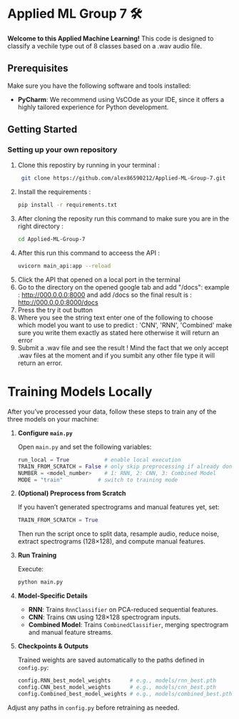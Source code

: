 # Applied ML Group 7 🛠️

**Welcome to this Applied Machine Learning!** This code is designed to classify a vechile type out of 8 classes based on a .wav audio file.

## Prerequisites
Make sure you have the following software and tools installed:

- **PyCharm**: We recommend using VsCOde as your IDE, since it offers a highly tailored experience for Python development. 

## Getting Started
### Setting up your own repository
1. Clone this repostiry by running in your terminal :
   ```bash
    git clone https://github.com/alex86590212/Applied-ML-Group-7.git
   ```
2. Install the requirements :
   ```bash
   pip install -r requirements.txt
   ```
3. After cloning the reposity run this command to make sure you are in the right directory :
   ```bash
   cd Applied-ML-Group-7
   ```
4. After this run this command to acceess the API :
    ```bash
    uvicorn main_api:app --reload
    ```
5. Click the API that opened on a local port in the terminal
6. Go to the directory on the opened google tab and add "/docs":
   example : http://000.0.0.0:8000 and add /docs so the final result is : http://000.0.0.0:8000/docs
7. Press the try it out button
8. Where you see the string text enter one of the following to choose which model you want to use to predict : 'CNN', 'RNN', 'Combined'
   make sure you write them exactly as stated here otherwise it will return an error
9. Submit a .wav file and see the result ! Mind the fact that we only accept .wav files at the moment and if you sumbit any other file type it will return an error.

# Training Models Locally

After you’ve processed your data, follow these steps to train any of the three models on your machine:

1. **Configure `main.py`**

   Open `main.py` and set the following variables:

   ```python
   run_local = True           # enable local execution
   TRAIN_FROM_SCRATCH = False # only skip preprocessing if already done
   NUMBER = <model_number>    # 1: RNN, 2: CNN, 3: Combined Model
   MODE = "train"           # switch to training mode
   ```

2. **(Optional) Preprocess from Scratch**

   If you haven’t generated spectrograms and manual features yet, set:

   ```python
   TRAIN_FROM_SCRATCH = True
   ```

   Then run the script once to split data, resample audio, reduce noise, extract spectrograms (128×128), and compute manual features.

3. **Run Training**

   Execute:

   ```bash
   python main.py
   ```

4. **Model-Specific Details**

   * **RNN**: Trains `RnnClassifier` on PCA-reduced sequential features.
   * **CNN**: Trains `CNN` using 128×128 spectrogram inputs.
   * **Combined Model**: Trains `CombinedClassifier`, merging spectrogram and manual feature streams.

5. **Checkpoints & Outputs**

   Trained weights are saved automatically to the paths defined in `config.py`:

   ```python
   config.RNN_best_model_weights      # e.g., models/rnn_best.pth
   config.CNN_best_model_weights      # e.g., models/cnn_best.pth
   config.Combined_best_model_weights # e.g., models/combined_best.pth
   ```

Adjust any paths in `config.py` before retraining as needed.

